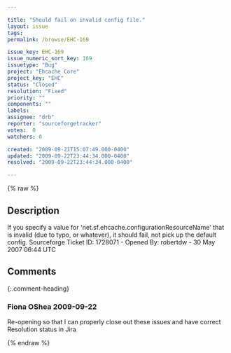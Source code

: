 ```yaml
---

title: "Should fail on invalid config file."
layout: issue
tags: 
permalink: /browse/EHC-169

issue_key: EHC-169
issue_numeric_sort_key: 169
issuetype: "Bug"
project: "Ehcache Core"
project_key: "EHC"
status: "Closed"
resolution: "Fixed"
priority: ""
components: ""
labels: 
assignee: "drb"
reporter: "sourceforgetracker"
votes:  0
watchers: 0

created: "2009-09-21T15:07:49.000-0400"
updated: "2009-09-22T23:44:34.000-0400"
resolved: "2009-09-22T23:44:34.000-0400"

---
```




{% raw %}



## Description

<div markdown="1" class="description">

If you specify a value for 'net.sf.ehcache.configurationResourceName' that is invalid (due to typo, or whatever), it should fail, not pick up the default config.
Sourceforge Ticket ID: 1728071 - Opened By: robertdw - 30 May 2007 06:44 UTC

</div>

## Comments


{:.comment-heading}
### **Fiona OShea** <span class="date">2009-09-22</span>

<div markdown="1" class="comment">

Re-opening so that I can properly close out these issues and have correct Resolution status in Jira

</div>



{% endraw %}
